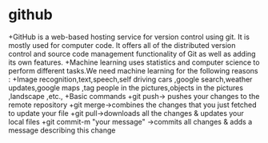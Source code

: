 # github
+GitHub is a web-based hosting service for version control using git. It is mostly used for computer code. It offers all of the distributed version control and source code management functionality of Git as well as adding its own features.
+Machine learning uses statistics and computer science to perform different tasks.We need machine learning for the following reasons :
+Image recognition,text,speech,self driving cars ,google search,weather updates,google maps ,tag people in the pictures,objects in the pictures ,landscape ,etc.,
+Basic commands
+git push-> pushes your changes to the remote repository
+git merge->combines the changes that you just fetched to update your file
+git pull->downloads all the changes & updates your local files
+git commit-m "your message" ->commits all changes & adds a message describing this change
